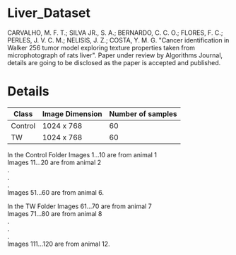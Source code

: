 # Liver_Dataset
CARVALHO, M. F. T.; SILVA JR., S. A.; BERNARDO, C. C. O.; FLORES, F. C.; PERLES, J. V. C. M.; NELISIS, J. Z.; COSTA, Y. M. G. "Cancer identification in Walker 256 tumor model exploring texture properties taken from microphotograph of rats liver". Paper under review by Algorithms Journal, details are going to be disclosed as the paper is accepted and published.
# Details
| Class | Image Dimension | Number of samples |
| ------ | ------ | ------ |
|Control| 1024 x 768| 60 |
|TW| 1024 x 768| 60 |
In the Control Folder
Images 1...10 are from animal 1\
Images 11...20 are from animal 2\
.\
.\
.\
Images 51...60 are from animal 6.

In the TW Folder
Images 61...70 are from animal 7\
Images 71...80 are from animal 8\
.\
.\
.\
Images 111...120 are from animal 12.